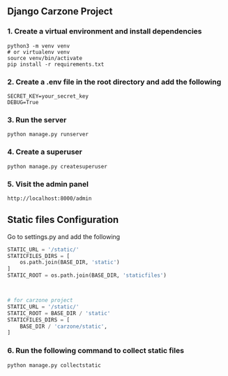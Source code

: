 ## Django Carzone Project


### 1. Create a virtual environment and install dependencies
```
python3 -m venv venv
# or virtualenv venv
source venv/bin/activate
pip install -r requirements.txt
```

### 2. Create a .env file in the root directory and add the following
```
SECRET_KEY=your_secret_key
DEBUG=True
```

### 3. Run the server
```
python manage.py runserver
```

### 4. Create a superuser
```
python manage.py createsuperuser
```

### 5. Visit the admin panel
```
http://localhost:8000/admin
```

## Static files Configuration

Go to settings.py and add the following
```python
STATIC_URL = '/static/'
STATICFILES_DIRS = [
    os.path.join(BASE_DIR, 'static')
]
STATIC_ROOT = os.path.join(BASE_DIR, 'staticfiles')



# for carzone project
STATIC_URL = '/static/'
STATIC_ROOT = BASE_DIR / 'static'
STATICFILES_DIRS = [
    BASE_DIR / 'carzone/static',
]

```


### 6. Run the following command to collect static files

```python
python manage.py collectstatic
```


